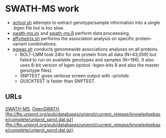 # SWATH-MS work

* [qctool.sh](utils/qctool.sh) attempts to extract genotype/sample information into a single .bgen file but is too slow.
* [swath-ms.ini](swath-ms.ini) and [swath-ms.R](swath-ms.R) perform data proceessing.
* [affymetrix.sh](utils/affymetrix.sh) performs the association analysis on specific protein-variant combinations.
* [pgwas.sh](utils/pgwas.sh) conducts genomewide associations analyses on all proteins.
  * BOLT-LMM took 24hr for one protein from all data (N=43,059) but failed to run on available genotypes and samples (N=196). It also uses 8-bit version of bgen (qctool -bgen-bits 8 and also the master genotype files).
  * SNPTEST gives verbose screen output with -printids
  * QUICKTEST is faster than SNPTEST.

## URLs

[SWATH-MS](https://imsb.ethz.ch/research/aebersold/research/swath-ms.html),
[OpenSWATH](http://openswath.org/en/latest/),
[ftp://ftp.uniprot.org/pub/databases/uniprot/current_release/knowledgebase/complete/uniprot_sprot.dat.gz](ftp://ftp.uniprot.org/pub/databases/uniprot/current_release/knowledgebase/complete/uniprot_sprot.dat.gz).
